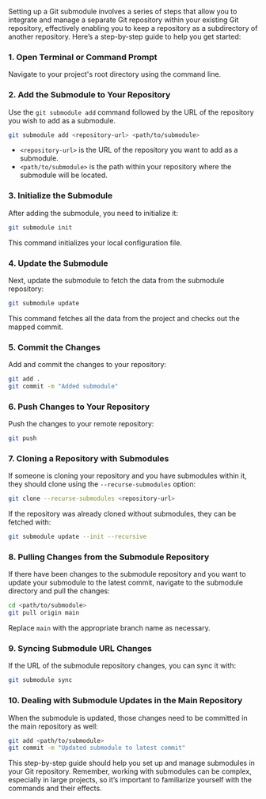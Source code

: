 
Setting up a Git submodule involves a series of steps that allow you to integrate and manage a separate Git repository within your existing Git repository, effectively enabling you to keep a repository as a subdirectory of another repository. Here’s a step-by-step guide to help you get started:

### 1. Open Terminal or Command Prompt
Navigate to your project's root directory using the command line.

### 2. Add the Submodule to Your Repository
Use the `git submodule add` command followed by the URL of the repository you wish to add as a submodule.

```sh
git submodule add <repository-url> <path/to/submodule>
```

- `<repository-url>` is the URL of the repository you want to add as a submodule.
- `<path/to/submodule>` is the path within your repository where the submodule will be located.

### 3. Initialize the Submodule
After adding the submodule, you need to initialize it:

```sh
git submodule init
```

This command initializes your local configuration file.

### 4. Update the Submodule
Next, update the submodule to fetch the data from the submodule repository:

```sh
git submodule update
```

This command fetches all the data from the project and checks out the mapped commit.

### 5. Commit the Changes
Add and commit the changes to your repository:

```sh
git add .
git commit -m "Added submodule"
```

### 6. Push Changes to Your Repository
Push the changes to your remote repository:

```sh
git push
```

### 7. Cloning a Repository with Submodules
If someone is cloning your repository and you have submodules within it, they should clone using the `--recurse-submodules` option:

```sh
git clone --recurse-submodules <repository-url>
```

If the repository was already cloned without submodules, they can be fetched with:

```sh
git submodule update --init --recursive
```

### 8. Pulling Changes from the Submodule Repository
If there have been changes to the submodule repository and you want to update your submodule to the latest commit, navigate to the submodule directory and pull the changes:

```sh
cd <path/to/submodule>
git pull origin main
```

Replace `main` with the appropriate branch name as necessary.

### 9. Syncing Submodule URL Changes
If the URL of the submodule repository changes, you can sync it with:

```sh
git submodule sync
```

### 10. Dealing with Submodule Updates in the Main Repository
When the submodule is updated, those changes need to be committed in the main repository as well:

```sh
git add <path/to/submodule>
git commit -m "Updated submodule to latest commit"
```

This step-by-step guide should help you set up and manage submodules in your Git repository. Remember, working with submodules can be complex, especially in large projects, so it’s important to familiarize yourself with the commands and their effects.
